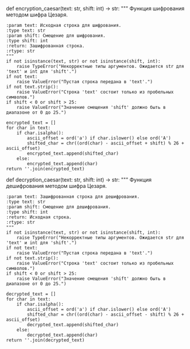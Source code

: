 def encryption_caesar(text: str, shift: int) -> str:
    """
    Функция шифрования методом шифра Цезаря.
    
    :param text: Исходная строка для шифрования.
    :type text: str
    :param shift: Смещение для шифрования.
    :type shift: int
    :return: Зашифрованная строка.
    :rtype: str
    """
    if not isinstance(text, str) or not isinstance(shift, int):
        raise TypeError("Некорректные типы аргументов. Ожидается str для 'text' и int для 'shift'.")
    if not text:
        raise ValueError("Пустая строка передана в 'text'.")
    if not text.strip():
        raise ValueError("Строка 'text' состоит только из пробельных символов.")
    if shift < 0 or shift > 25:
        raise ValueError("Значение смещения 'shift' должно быть в диапазоне от 0 до 25.")
    
    encrypted_text = []
    for char in text:
        if char.isalpha():  
            ascii_offset = ord('a') if char.islower() else ord('A')
            shifted_char = chr((ord(char) - ascii_offset + shift) % 26 + ascii_offset)
            encrypted_text.append(shifted_char)
        else:
            encrypted_text.append(char)
    return ''.join(encrypted_text)


def decryption_caesar(text: str, shift: int) -> str:
    """
    Функция дешифрования методом шифра Цезаря.
    
    :param text: Зашифрованная строка для дешифрования.
    :type text: str
    :param shift: Смещение для дешифрования.
    :type shift: int
    :return: Исходная строка.
    :rtype: str
    """
    if not isinstance(text, str) or not isinstance(shift, int):
        raise TypeError("Некорректные типы аргументов. Ожидается str для 'text' и int для 'shift'.")
    if not text:
        raise ValueError("Пустая строка передана в 'text'.")
    if not text.strip():
        raise ValueError("Строка 'text' состоит только из пробельных символов.")
    if shift < 0 or shift > 25:
        raise ValueError("Значение смещения 'shift' должно быть в диапазоне от 0 до 25.")
    
    decrypted_text = []
    for char in text:
        if char.isalpha():
            ascii_offset = ord('a') if char.islower() else ord('A')
            shifted_char = chr((ord(char) - ascii_offset - shift) % 26 + ascii_offset)
            decrypted_text.append(shifted_char)
        else:
            decrypted_text.append(char)
    return ''.join(decrypted_text)